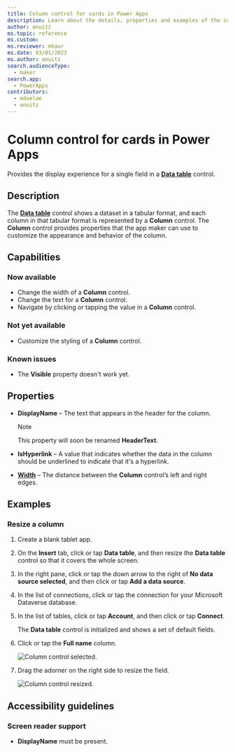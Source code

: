 ```yaml
---
title: Column control for cards in Power Apps
description: Learn about the details, properties and examples of the column control for cards in Power Apps.
author: anuitz
ms.topic: reference
ms.custom: 
ms.reviewer: mkaur
ms.date: 03/01/2023
ms.author: anuitz
search.audienceType:
  - maker
search.app:
  - PowerApps
contributors:
  - mduelae
  - anuitz
---
```


# Column control for cards in Power Apps

Provides the display experience for a single field in a [**Data table**](control-data-table.md) control.

## Description
The [**Data table**](control-data-table.md) control shows a dataset in a tabular format, and each column in that tabular format is represented by a **Column** control. The **Column** control provides properties that the app maker can use to customize the appearance and behavior of the column.

## Capabilities
### Now available
* Change the width of a **Column** control.
* Change the text for a **Column** control.
* Navigate by clicking or tapping the value in a **Column** control.

### Not yet available
* Customize the styling of a **Column** control.

### Known issues
* The **Visible** property doesn't work yet.

## Properties
* **DisplayName** – The text that appears in the header for the column.
  
  > [!NOTE]
  > This property will soon be renamed **HeaderText**.
  > 
  > 
* **IsHyperlink** – A value that indicates whether the data in the column should be underlined to indicate that it's a hyperlink.
* [**Width**](properties-size-location.md) – The distance between the **Column** control’s left and right edges.

## Examples
### Resize a column
1. Create a blank tablet app.
2. On the **Insert** tab, click or tap **Data table**, and then resize the **Data table** control so that it covers the whole screen.
3. In the right pane, click or tap the down arrow to the right of **No data source selected**, and then click or tap **Add a data source**.
4. In the list of connections, click or tap the connection for your Microsoft Dataverse database.
5. In the list of tables, click or tap **Account**, and then click or tap **Connect**.
   
    The **Data table** control is initialized and shows a set of default fields.
6. Click or tap the **Full name** column.
   
    ![Column control selected.](./media/control-column/pre-resize-column.png)
7. Drag the adorner on the right side to resize the field.
   
    ![Column control resized.](./media/control-column/post-resize-column.png)


## Accessibility guidelines
### Screen reader support
* **DisplayName** must be present.


